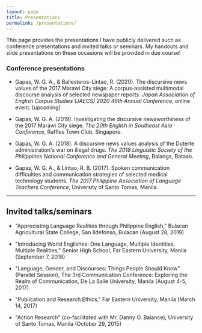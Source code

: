 ```yaml
---
layout: page
title: Presentations
permalink: /presentations/
---
```

This page provides the presentations I have publicly delivered such as conference presentations and invited talks or seminars. My handouts and slide presentations on these occasions will be provided in due course!

### Conference presentations
* Gapas, W. G. A., & Ballesteros-Lintao, R. (2020). The discursive news values of the 2017 Marawi City siege: A corpus-assisted multimodal discourse analysis of selected newspaper reports. *Japan Association of English Corpus Studies (JAECS) 2020 46th Annual Conference*, online event. [upcoming]

* Gapas, W. G. A. (2019). Investigating the discursive newsworthiness of the 2017 Marawi City siege. *The 20th English in Southeast Asia Conference*, Raffles Town Club, Singapore. 

* Gapas, W. G. A. (2018). A discursive news values analysis of the Duterte administration's war on illegal drugs. *The 2018 Linguistic Society of the Philippines National Conference and General Meeting*, Balanga, Bataan.

* Gapas, W. G. A., & Lintao, R. B. (2017). Spoken communication difficulties and communication strategies of selected medical technology students. *The 2017 Philippine Association of Language Teachers Conference*, University of Santo Tomas, Manila. 

---
## Invited talks/seminars
* "Appreciating Language Realities through Philippine English," Bulacan Agricultural State College, San Ildefonso, Bulacan (August 28, 2019)

* "Introducing World Englishes: One Language, Multiple Identities, Multiple Realities," Senior High School, Far Eastern University, Manila (September 7, 2018)

* "Language, Gender, and Discourses: Things People Should Know" (Parallel Session), The 3rd Communication Conference: Exploring the Realm of Communication, De La Salle University, Manila (August 4-5, 2017)

* "Publication and Research Ethics," Far Eastern University, Manila (March 14, 2017)

* "Action Research" (co-facilitated with Mr. Danny O. Balance), University of Santo Tomas, Manila (October 29, 2015)

